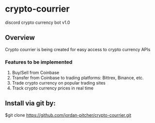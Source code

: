 # crypto-courrier
discord crypto currency bot v1.0

## Overview
Crypto courrier is being created for easy access to crypto currency APIs

### Features to be implemented
1. Buy/Sell from Coinbase
2. Transfer from Coinbase to trading platforms: Bittrex, Binance, etc.
3. Trade crypto currency on popular trading sites
4. Track crypto currency prices in real time


## Install via git by:
$git clone https://github.com/jordan-pitcher/crypto-courrier.git

